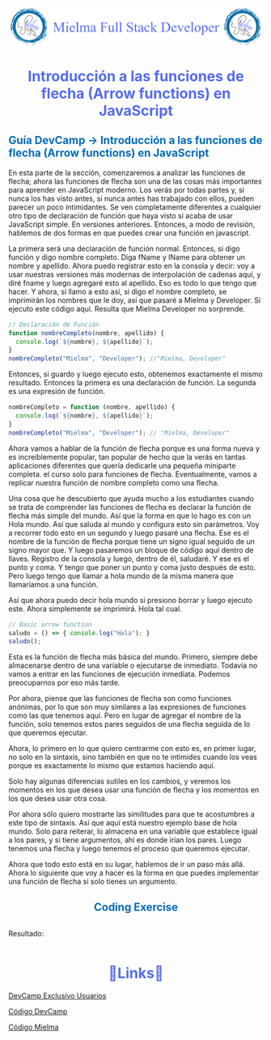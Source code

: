 ![Logo Mielma](image/Logo_Encabezado.png)

# <center><b><font color="#556CEE">Introducción a las funciones de flecha (Arrow functions) en JavaScript </font></b>
<!-- ## <b><font color="#006cb5"></font></b>
### <font color="#556CEE"></font>
#### <font color="#006cb5"></font> -->
## <b><font color="#006cb5">Guía DevCamp → Introducción a las funciones de flecha (Arrow functions) en JavaScript</font></b>
En esta parte de la sección, comenzaremos a analizar las funciones de flecha; ahora las funciones de flecha son una de las cosas más importantes para aprender en JavaScript moderno. Los verás por todas partes y, si nunca los has visto antes, si nunca antes has trabajado con ellos, pueden parecer un poco intimidantes.
Se ven completamente diferentes a cualquier otro tipo de declaración de función que haya visto si acaba de usar JavaScript simple. En versiones anteriores. Entonces, a modo de revisión, hablemos de dos formas en que puedes crear una función en javascript.

La primera será una declaración de función normal. Entonces, si digo función y digo nombre completo. Diga fName y lName para obtener un nombre y apellido. Ahora puedo registrar esto en la consola y decir: voy a usar nuestras versiones más modernas de interpolación de cadenas aquí, y diré fname y luego agregaré esto al apellido.
Eso es todo lo que tengo que hacer. Y ahora, si llamo a esto así, si digo el nombre completo, se imprimirán los nombres que le doy, así que pasaré a Mielma y Developer. Si ejecuto este código aquí. Resulta que Mielma Developer no sorprende.
```js
// Declaración de Función
function nombreCompleto(nombre, apellido) {
  console.log(`${nombre}, ${apellido}`);
}
nombreCompleto("Mielma", "Developer"); //"Mielma, Developer"
```
Entonces, si guardo y luego ejecuto esto, obtenemos exactamente el mismo resultado. Entonces la primera es una declaración de función. La segunda es una expresión de función.
```js
nombreCompleto = function (nombre, apellido) {
  console.log(`${nombre}, ${apellido}`);
}
nombreCompleto("Mielma", "Developer"); // "Mielma, Developer"
```
Ahora vamos a hablar de la función de flecha porque es una forma nueva y es increíblemente popular, tan popular de hecho que la verás en tantas aplicaciones diferentes que quería dedicarle una pequeña miniparte completa. el curso solo para funciones de flecha. Eventualmente, vamos a replicar nuestra función de nombre completo como una flecha.

Una cosa que he descubierto que ayuda mucho a los estudiantes cuando se trata de comprender las funciones de flecha es declarar la función de flecha más simple del mundo. Así que la forma en que lo hago es con un Hola mundo. Así que saluda al mundo y configura esto sin parámetros. Voy a recorrer todo esto en un segundo y luego pasaré una flecha. Ese es el nombre de la función de flecha porque tiene un signo igual seguido de un signo mayor que. Y luego pasaremos un bloque de código aquí dentro de llaves. Registro de la consola y luego, dentro de él, saludaré. Y ese es el punto y coma. Y tengo que poner un punto y coma justo después de esto.
Pero luego tengo que llamar a hola mundo de la misma manera que llamaríamos a una función.

Así que ahora puedo decir hola mundo si presiono borrar y luego ejecuto este. Ahora simplemente se imprimirá. Hola tal cual.
```js
// Basic arrow function
saludo = () => { console.log("Hola"); }
saludo();
```
Esta es la función de flecha más básica del mundo. Primero, siempre debe almacenarse dentro de una variable o ejecutarse de inmediato. Todavía no vamos a entrar en las funciones de ejecución inmediata. Podemos preocuparnos por eso más tarde.

Por ahora, piense que las funciones de flecha son como funciones anónimas, por lo que son muy similares a las expresiones de funciones como las que tenemos aquí. Pero en lugar de agregar el nombre de la función, solo tenemos estos pares seguidos de una flecha seguida de lo que queremos ejecutar.

Ahora, lo primero en lo que quiero centrarme con esto es, en primer lugar, no solo en la sintaxis, sino también en que no te intimides cuando los veas porque es exactamente lo mismo que estamos haciendo aquí.

Solo hay algunas diferencias sutiles en los cambios, y veremos los momentos en los que desea usar una función de flecha y los momentos en los que desea usar otra cosa.

Por ahora sólo quiero mostrarte las similitudes para que te acostumbres a este tipo de sintaxis. Así que aquí está nuestro ejemplo base de hola mundo. Solo para reiterar, lo almacena en una variable que establece igual a los pares, y si tiene argumentos, ahí es donde irían los pares. Luego tenemos una flecha y luego tenemos el proceso que queremos ejecutar.

Ahora que todo esto está en su lugar, hablemos de ir un paso más allá. Ahora lo siguiente que voy a hacer es la forma en que puedes implementar una función de flecha si solo tienes un argumento.


## <center><b><font color="#006cb5">Coding Exercise</font></b>
```js
```
Resultado:
```js
```

# <center><b><font color="#556CEE">🔗Links🔗</font></b>

[DevCamp Exclusivo Usuarios]()  

[Código DevCamp]()

[Código Mielma]()

<!-- Ordenar enlaces -->
